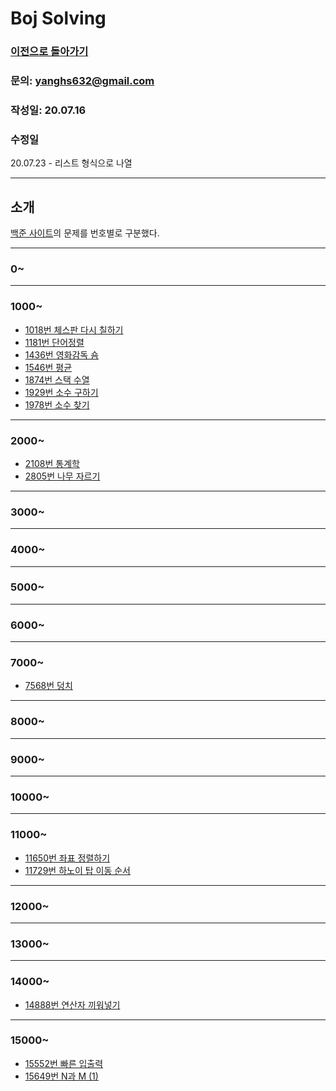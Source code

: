 # Boj Solving

### [이전으로 돌아가기](/README.md)
### 문의: yanghs632@gmail.com
### 작성일: 20.07.16
### 수정일
20.07.23 - 리스트 형식으로 나열


---
## 소개
[백준 사이트](https://www.acmicpc.net/ "백준")의 문제를 번호별로 구분했다.

---

### 0~

---
### 1000~

- [1018번 체스판 다시 칠하기](/solve/boj/1018번%20체스판%20다시%20칠하기.md "1018번 체스판 다시 칠하기")
- [1181번 단어정렬](/solve/boj/1181번%20단어정렬.md "1181번 단어정렬")
- [1436번 영화감독 숌](/solve/boj/1436번%20영화감독%20숌.md "1436번 영화감독 숌")
- [1546번 평균](/solve/boj/1546번%20평균.md "1546번 평균")
- [1874번 스택 수열](1874번%20스택%20수열.md "1874번 스택 수열")
- [1929번 소수 구하기](/solve/boj/1929번%20소수%20구하기.md "1929번 소수 구하기")
- [1978번 소수 찾기](/solve/boj/1978번%20소수%20찾기.md "1978번 소수 찾기") 

---
### 2000~

- [2108번 통계학](/solve/boj/2108번%20통계학.md "2018번 통계학")
- [2805번 나무 자르기](/solve/boj/2805번%20나무%20자르기.md "2805번 나무 자르기")
  
---
### 3000~

---
### 4000~

---
### 5000~

---
### 6000~

---
### 7000~
- [7568번 덩치](/solve/boj/7568번%20덩치.md "7568번 덩치") 

---
### 8000~

---
### 9000~

---
### 10000~

---
### 11000~
- [11650번 좌표 정렬하기](/solve/boj/11650번%20좌표%20정렬하기.md "11650번 좌표 정렬하기")
- [11729번 하노이 탑 이동 순서](/solve/boj/11729번%20하노이%20탑%20이동%20순서.md "11729번 하노이 탑 이동 순서")

---
### 12000~

---
### 13000~

---
### 14000~
- [14888번 연산자 끼워넣기](/solve/boj/14888번%20연산자%20끼워넣기.md "14888번 연산자 끼워넣기")

---
### 15000~

- [15552번 빠른 입출력](/solve/boj/15552번%20빠른%20입출력.md "15552번 빠른 입출력")
- [15649번 N과 M (1)](/solve/boj/15649번%20N과%20M%20(1).md)
